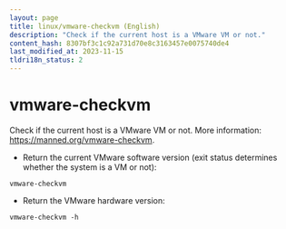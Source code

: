 ```yaml
---
layout: page
title: linux/vmware-checkvm (English)
description: "Check if the current host is a VMware VM or not."
content_hash: 8307bf3c1c92a731d70e8c3163457e0075740de4
last_modified_at: 2023-11-15
tldri18n_status: 2
---
```

# vmware-checkvm

Check if the current host is a VMware VM or not.
More information: <https://manned.org/vmware-checkvm>.

- Return the current VMware software version (exit status determines whether the system is a VM or not):

`vmware-checkvm`

- Return the VMware hardware version:

`vmware-checkvm -h`
